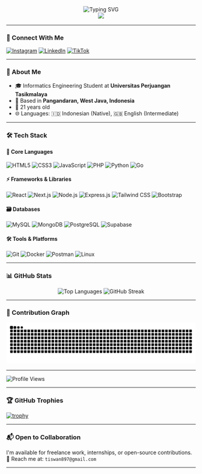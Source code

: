 <div align="center">
  <img src="https://readme-typing-svg.demolab.com?font=Fira+Code&weight=600&size=26&duration=3000&pause=1000&color=4F8CC9&center=true&vCenter=true&width=500&lines=Hi+there+%F0%9F%91%8B;I'm+Tiswan;Fullstack+Developer;Cyber+Security+Enthusiast" alt="Typing SVG" />
</div>

<div align="center">
  <img src="https://user-images.githubusercontent.com/74038190/225813708-98b745f2-7d22-48cf-9150-083f1b00d6c9.gif" width="500" />
</div>

---

### 🔗 Connect With Me

[![Instagram](https://img.shields.io/badge/Instagram-E4405F?style=for-the-badge&logo=instagram&logoColor=white)](https://instagram.com/code.wannn)
[![LinkedIn](https://img.shields.io/badge/LinkedIn-0A66C2?style=for-the-badge&logo=linkedin&logoColor=white)](https://www.linkedin.com/mwlite/in/tiswann)
[![TikTok](https://img.shields.io/badge/TikTok-000000?style=for-the-badge&logo=tiktok&logoColor=white)](https://www.tiktok.com/@code.wannn)

---

### 🚀 About Me

-   🎓 Informatics Engineering Student at **Universitas Perjuangan Tasikmalaya**
-   📍 Based in **Pangandaran, West Java, Indonesia**
-   🎂 21 years old
-   🌐 Languages: 🇮🇩 Indonesian (Native), 🇬🇧 English (Intermediate)

---

### 🛠️ Tech Stack

#### 🔧 Core Languages

![HTML5](https://img.shields.io/badge/HTML5-E34F26?style=for-the-badge&logo=html5&logoColor=white)
![CSS3](https://img.shields.io/badge/CSS3-1572B6?style=for-the-badge&logo=css3&logoColor=white)
![JavaScript](https://img.shields.io/badge/JavaScript-323330?style=for-the-badge&logo=javascript&logoColor=F7DF1E)
![PHP](https://img.shields.io/badge/PHP-777BB4?style=for-the-badge&logo=php&logoColor=white)
![Python](https://img.shields.io/badge/Python-3776AB?style=for-the-badge&logo=python&logoColor=white)
![Go](https://img.shields.io/badge/Go-00ADD8?style=for-the-badge&logo=go&logoColor=white)

#### ⚡ Frameworks & Libraries

![React](https://img.shields.io/badge/React-20232A?style=for-the-badge&logo=react&logoColor=61DAFB)
![Next.js](https://img.shields.io/badge/Next.js-000000?style=for-the-badge&logo=nextdotjs&logoColor=white)
![Node.js](https://img.shields.io/badge/Node.js-339933?style=for-the-badge&logo=nodedotjs&logoColor=white)
![Express.js](https://img.shields.io/badge/Express.js-000000?style=for-the-badge&logo=express&logoColor=white)
![Tailwind CSS](https://img.shields.io/badge/Tailwind_CSS-38B2AC?style=for-the-badge&logo=tailwind-css&logoColor=white)
![Bootstrap](https://img.shields.io/badge/Bootstrap-563D7C?style=for-the-badge&logo=bootstrap&logoColor=white)

#### 🗃️ Databases

![MySQL](https://img.shields.io/badge/MySQL-005C84?style=for-the-badge&logo=mysql&logoColor=white)
![MongoDB](https://img.shields.io/badge/MongoDB-4EA94B?style=for-the-badge&logo=mongodb&logoColor=white)
![PostgreSQL](https://img.shields.io/badge/PostgreSQL-316192?style=for-the-badge&logo=postgresql&logoColor=white)
![Supabase](https://img.shields.io/badge/Supabase-3ECF8E?style=for-the-badge&logo=supabase&logoColor=white)

#### 🛠️ Tools & Platforms

![Git](https://img.shields.io/badge/GIT-E44C30?style=for-the-badge&logo=git&logoColor=white)
![Docker](https://img.shields.io/badge/Docker-2CA5E0?style=for-the-badge&logo=docker&logoColor=white)
![Postman](https://img.shields.io/badge/Postman-FF6C37?style=for-the-badge&logo=Postman&logoColor=white)
![Linux](https://img.shields.io/badge/Linux-FCC624?style=for-the-badge&logo=linux&logoColor=black)

---

### 📊 GitHub Stats

<div align="center">
  <img height="180em" src="https://github-readme-stats.vercel.app/api/top-langs/?username=tiswan14&layout=compact&langs_count=8&theme=radical" alt="Top Languages" />
  <img height="180em" src="https://github-readme-streak-stats.herokuapp.com/?user=tiswan14&theme=radical" alt="GitHub Streak" />
</div>

---

### 🐍 Contribution Graph

<!-- Snake Contribution Animation -->
<img src="https://raw.githubusercontent.com/tiswan14/tiswan14/output/snake.svg" alt="Snake animation" />

---

![Profile Views](https://komarev.com/ghpvc/?username=tiswan14&label=Profile%20views&color=0e75b6&style=flat)

---

### 🏆 GitHub Trophies

[![trophy](https://github-profile-trophy.vercel.app/?username=tiswan14&theme=onedark&row=1&column=7)](https://github.com/ryo-ma/github-profile-trophy)

---

### 📬 Open to Collaboration

I'm available for freelance work, internships, or open-source contributions.  
📧 Reach me at: `tiswan897@gmail.com`

---
